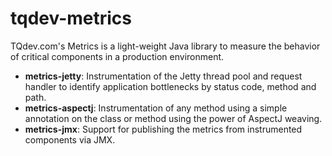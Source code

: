 # tqdev-metrics

TQdev.com's Metrics is a light-weight Java library to measure the behavior of critical components in a production environment.

- **metrics-jetty**: Instrumentation of the Jetty thread pool and request handler to identify application bottlenecks by status code, method and path.
- **metrics-aspectj**: Instrumentation of any method using a simple annotation on the class or method using the power of AspectJ weaving.
- **metrics-jmx**: Support for publishing the metrics from instrumented components via JMX.
